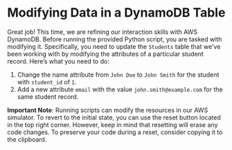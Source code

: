 # Modifying Data in a DynamoDB Table

Great job! This time, we are refining our interaction skills with AWS DynamoDB. Before running the provided Python script, you are tasked with modifying it. Specifically, you need to update the `Students` table that we've been working with by modifying the attributes of a particular student record. Here’s what you need to do:

1. Change the name attribute from `John Doe` to `John Smith` for the student with `student_id` of `1`.
2. Add a new attribute `email` with the value `john.smith@example.com` for the same student record.

**Important Note**: Running scripts can modify the resources in our AWS simulator. To revert to the initial state, you can use the reset button located in the top right corner. However, keep in mind that resetting will erase any code changes. To preserve your code during a reset, consider copying it to the clipboard.